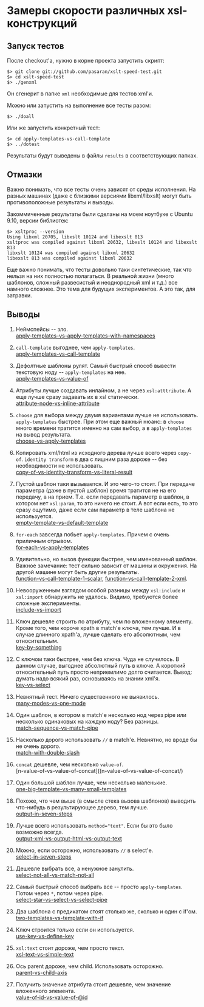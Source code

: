 Замеры скорости различных xsl-конструкций
=========================================

Запуск тестов
-------------

После checkout'а, нужно в корне проекта запустить скрипт:

    $> git clone git://github.com/pasaran/xslt-speed-test.git
    $> cd xslt-speed-test
    $> ./genxml

Он сгенерит в папке `xml` необходимые для тестов xml'и.

Можно или запустить на выполнение все тесты разом:

    $> ./doall

Или же запустить конкретный тест:

    $> cd apply-templates-vs-call-template
    $> ../dotest

Результаты будут выведены в файлы `results` в соответствующих папках.


Отмазки
-------

Важно понимать, что все тесты очень зависят от среды исполнения. На разных машинах (даже с близкими версиями libxml/libxslt)
могут быть противоположные результаты и выводы.

Закоммиченные результаты были сделаны на моем ноутбуке с Ubuntu 9.10, версии библиотек:

    $> xsltproc --version
    Using libxml 20705, libxslt 10124 and libexslt 813
    xsltproc was compiled against libxml 20632, libxslt 10124 and libexslt 813
    libxslt 10124 was compiled against libxml 20632
    libexslt 813 was compiled against libxml 20632

Еще важно понимать, что тесты довольно таки синтетические, так что нельзя на них полностью полагаться.
В реальной жизни (много шаблонов, сложный развесистый и неоднородный xml и т.д.) все намного сложнее.
Это тема для будущих экспериментов. А это так, для затравки.


Выводы
------

1.  Неймспейсы -- зло.  
    [apply-templates-vs-apply-templates-with-namespaces](apply-templates-vs-apply-templates-with-namespaces/)

2.  `call-template` выгоднее, чем `apply-templates`.  
    [apply-templates-vs-call-template](apply-templates-vs-call-template/)

3.  Дефолтные шаблоны рулят. Самый быстрый способ вывести текстовую ноду -- `apply-templates` на нее.  
    [apply-templates-vs-value-of](apply-templates-vs-value-of/)

4.  Атрибуты лучше создавать инлайном, а не через `xsl:atttribute`. А еще лучше сразу задавать их в xsl статически.  
    [attribute-node-vs-inline-attribute](attribute-node-vs-inline-attribute/)

5.  `choose` для выбора между двумя вариантами лучше не использовать. `apply-templates` быстрее.
    При этом еще важный нюанс: в `choose` много времени тратится именно на сам выбор,
    а в `apply-templates` на вывод результата.  
    [choose-vs-apply-templates](choose-vs-apply-templates/)

6.  Копировать xml/html из исходного дерева лучше всего через `copy-of`.
    `identity transform` в два с лишним раза дороже -- без необходимости не использовать.  
    [copy-of-vs-identity-transform-vs-literal-result](copy-of-vs-identity-transform-vs-literal-result/)

7.  Пустой шаблон таки вызывается. И это чего-то стоит.
    При передаче параметра (даже в пустой шаблон) время тратится не на его передачу,
    а на прием. Т.е. если передавать параметр в шаблон, в котором нет `xsl:param`, то это ничего не стоит.
    А вот если есть, то это сразу ощутимо, даже если сам параметр в теле шаблона не используется.  
    [empty-template-vs-default-template](empty-template-vs-default-template/)

8.  `for-each` завсегда побьет `apply-templates`. Причем с очень приличным отрывом.  
    [for-each-vs-apply-templates](for-each-vs-apply-templates/)

9.  Удивительно, но вызов функции быстрее, чем именованный шаблон.
    Важное замечание: тест сильно зависит от машины и окружения. На другой машине могут быть другие результаты.  
    [function-vs-call-template-1-scalar](function-vs-call-template-1-scalar/), [function-vs-call-template-2-xml](function-vs-call-template-2-xml/).

10. Невооруженным взглядом особой разницы между `xsl:include` и `xsl:import` обнаружить не удалось.
    Видимо, требуются более сложные эксперименты.  
    [include-vs-import](include-vs-import/)

11. Ключ дешевле строить по атрибуту, чем по вложенному элементу.
    Кроме того, чем короче xpath в match'е ключа, тем лучше.
    И в случае длинного xpath'а, лучше сделать его абсолютным, чем относительным.  
    [key-by-something](key-by-something/)

12. С ключом таки быстрее, чем без ключа. Чуда не случилось.
    В данном случае, выгоднее абсолютный путь в ключе. А короткий относительный путь просто неприемлимо долго считается.
    Вывод: думать надо всякий раз, основываясь на знании xml'я.  
    [key-vs-select](key-vs-select/)

13. Невнятный тест. Ничего существенного не выявилось.  
    [many-modes-vs-one-mode](many-modes-vs-one-mode/)

14. Один шаблон, в котором в match'е несколько нод через pipe или несколько одинаковых на каждую ноду? Без разницы.  
    [match-sequence-vs-match-pipe](match-sequence-vs-match-pipe/)

15. Насколько дорого использовать `//` в match'е. Невнятно, но вроде бы не очень дорого.  
    [match-with-double-slash](match-with-double-slash/)

16. `concat` дешевле, чем несколько `value-of`.  
    [n-value-of-vs-value-of-concat]((n-value-of-vs-value-of-concat/)

17. Один большой шаблон лучше, чем несколько маленькие.  
    [one-big-template-vs-many-small-templates](one-big-template-vs-many-small-templates/)

18. Похоже, что чем выше (в смысле стека вызова шаблонов) выводить что-нибудь в результирующее дерево, тем лучше.  
    [output-in-seven-steps](output-in-seven-steps/)

19. Лучше всего использовать `method="text"`. Если бы это было возможно всегда.  
    [output-xml-vs-output-html-vs-output-text](output-xml-vs-output-html-vs-output-text/)

20. Можно, если осторожно, использовать `//` в select'е.  
    [select-in-seven-steps](select-in-seven-steps/)

21. Дешевле выбрать все, а ненужное занулить.  
    [select-not-all-vs-match-not-all](select-not-all-vs-match-not-all/)

22. Самый быстрый способ выбрать все -- просто `apply-templates`. Потом через `*`, потом через pipe.  
    [select-star-vs-select-vs-select-pipe](select-star-vs-select-vs-select-pipe/)

23. Два шаблона с предикатом стоят столько же, сколько и один с if'ом.  
    [two-templates-vs-template-with-if](two-templates-vs-template-with-if/)

24. Ключ строится только если он используется.  
    [use-key-vs-define-key](use-key-vs-define-key/)

25. `xsl:text` стоит дороже, чем просто текст.  
    [xsl-text-vs-simple-text](xsl-text-vs-simple-text/)

26. Ось parent дороже, чем child. Использовать осторожно.  
    [parent-vs-child-axis](parent-vs-child-axis/)

27. Получить значение атрибута стоит дешевле, чем значение вложенного элемента.  
    [value-of-id-vs-value-of-@id](value-of-id-vs-value-of-@id/)


